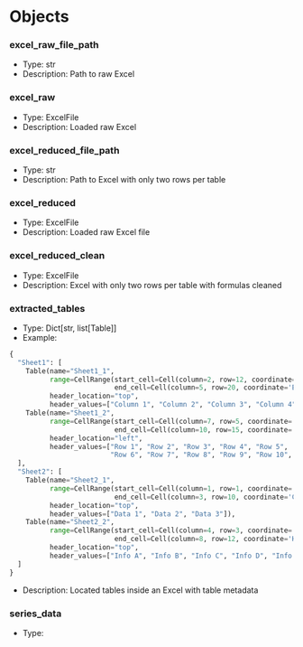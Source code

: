 # Objects

### excel_raw_file_path

- Type: str
- Description: Path to raw Excel

### excel_raw

- Type: ExcelFile
- Description: Loaded raw Excel

### excel_reduced_file_path

- Type: str
- Description: Path to Excel with only two rows per table

### excel_reduced

- Type: ExcelFile
- Description: Loaded raw Excel file

### excel_reduced_clean

- Type: ExcelFile
- Description: Excel with only two rows per table with formulas cleaned

### extracted_tables

- Type: Dict[str, list[Table]]
- Example:

```python
{
  "Sheet1": [
    Table(name="Sheet1_1",
          range=CellRange(start_cell=Cell(column=2, row=12, coordinate='B12'),
                          end_cell=Cell(column=5, row=20, coordinate='E20')),
          header_location="top",
          header_values=["Column 1", "Column 2", "Column 3", "Column 4"]),
    Table(name="Sheet1_2",
          range=CellRange(start_cell=Cell(column=7, row=5, coordinate='G5'),
                          end_cell=Cell(column=10, row=15, coordinate='J15')),
          header_location="left",
          header_values=["Row 1", "Row 2", "Row 3", "Row 4", "Row 5",
                         "Row 6", "Row 7", "Row 8", "Row 9", "Row 10", "Row 11"])
  ],
  "Sheet2": [
    Table(name="Sheet2_1",
          range=CellRange(start_cell=Cell(column=1, row=1, coordinate='A1'),
                          end_cell=Cell(column=3, row=10, coordinate='C10')),
          header_location="top",
          header_values=["Data 1", "Data 2", "Data 3"]),
    Table(name="Sheet2_2",
          range=CellRange(start_cell=Cell(column=4, row=3, coordinate='D3'),
                          end_cell=Cell(column=8, row=12, coordinate='H12')),
          header_location="top",
          header_values=["Info A", "Info B", "Info C", "Info D", "Info E"])
  ]
}
```

- Description: Located tables inside an Excel with table metadata

### series_data

- Type:
